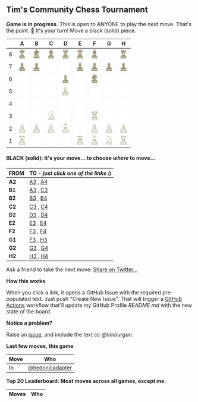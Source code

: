
## Tim's Community Chess Tournament

**Game is in progress.** This is open to ANYONE to play the next move. That's the point. :wave:  It's your turn! Move a black (solid) piece.

|   | A | B | C | D | E | F | G | H |
| - | - | - | - | - | - | - | - | - |
| 8 | ![](https://raw.githubusercontent.com/hedonicadapter/chungus/master/chess_images/r.png) | ![](https://raw.githubusercontent.com/hedonicadapter/chungus/master/chess_images/n.png) | ![](https://raw.githubusercontent.com/hedonicadapter/chungus/master/chess_images/b.png) | ![](https://raw.githubusercontent.com/hedonicadapter/chungus/master/chess_images/q.png) | ![](https://raw.githubusercontent.com/hedonicadapter/chungus/master/chess_images/k.png) | ![](https://raw.githubusercontent.com/hedonicadapter/chungus/master/chess_images/b.png) | ![](https://raw.githubusercontent.com/hedonicadapter/chungus/master/chess_images/blank.png) | ![](https://raw.githubusercontent.com/hedonicadapter/chungus/master/chess_images/r.png) |
| 7 | ![](https://raw.githubusercontent.com/hedonicadapter/chungus/master/chess_images/p.png) | ![](https://raw.githubusercontent.com/hedonicadapter/chungus/master/chess_images/p.png) | ![](https://raw.githubusercontent.com/hedonicadapter/chungus/master/chess_images/blank.png) | ![](https://raw.githubusercontent.com/hedonicadapter/chungus/master/chess_images/blank.png) | ![](https://raw.githubusercontent.com/hedonicadapter/chungus/master/chess_images/p.png) | ![](https://raw.githubusercontent.com/hedonicadapter/chungus/master/chess_images/p.png) | ![](https://raw.githubusercontent.com/hedonicadapter/chungus/master/chess_images/p.png) | ![](https://raw.githubusercontent.com/hedonicadapter/chungus/master/chess_images/p.png) |
| 6 | ![](https://raw.githubusercontent.com/hedonicadapter/chungus/master/chess_images/blank.png) | ![](https://raw.githubusercontent.com/hedonicadapter/chungus/master/chess_images/blank.png) | ![](https://raw.githubusercontent.com/hedonicadapter/chungus/master/chess_images/blank.png) | ![](https://raw.githubusercontent.com/hedonicadapter/chungus/master/chess_images/p.png) | ![](https://raw.githubusercontent.com/hedonicadapter/chungus/master/chess_images/blank.png) | ![](https://raw.githubusercontent.com/hedonicadapter/chungus/master/chess_images/n.png) | ![](https://raw.githubusercontent.com/hedonicadapter/chungus/master/chess_images/blank.png) | ![](https://raw.githubusercontent.com/hedonicadapter/chungus/master/chess_images/blank.png) |
| 5 | ![](https://raw.githubusercontent.com/hedonicadapter/chungus/master/chess_images/blank.png) | ![](https://raw.githubusercontent.com/hedonicadapter/chungus/master/chess_images/blank.png) | ![](https://raw.githubusercontent.com/hedonicadapter/chungus/master/chess_images/blank.png) | ![](https://raw.githubusercontent.com/hedonicadapter/chungus/master/chess_images/P.png) | ![](https://raw.githubusercontent.com/hedonicadapter/chungus/master/chess_images/blank.png) | ![](https://raw.githubusercontent.com/hedonicadapter/chungus/master/chess_images/blank.png) | ![](https://raw.githubusercontent.com/hedonicadapter/chungus/master/chess_images/blank.png) | ![](https://raw.githubusercontent.com/hedonicadapter/chungus/master/chess_images/blank.png) |
| 4 | ![](https://raw.githubusercontent.com/hedonicadapter/chungus/master/chess_images/blank.png) | ![](https://raw.githubusercontent.com/hedonicadapter/chungus/master/chess_images/blank.png) | ![](https://raw.githubusercontent.com/hedonicadapter/chungus/master/chess_images/blank.png) | ![](https://raw.githubusercontent.com/hedonicadapter/chungus/master/chess_images/blank.png) | ![](https://raw.githubusercontent.com/hedonicadapter/chungus/master/chess_images/blank.png) | ![](https://raw.githubusercontent.com/hedonicadapter/chungus/master/chess_images/blank.png) | ![](https://raw.githubusercontent.com/hedonicadapter/chungus/master/chess_images/blank.png) | ![](https://raw.githubusercontent.com/hedonicadapter/chungus/master/chess_images/blank.png) |
| 3 | ![](https://raw.githubusercontent.com/hedonicadapter/chungus/master/chess_images/blank.png) | ![](https://raw.githubusercontent.com/hedonicadapter/chungus/master/chess_images/blank.png) | ![](https://raw.githubusercontent.com/hedonicadapter/chungus/master/chess_images/N.png) | ![](https://raw.githubusercontent.com/hedonicadapter/chungus/master/chess_images/blank.png) | ![](https://raw.githubusercontent.com/hedonicadapter/chungus/master/chess_images/blank.png) | ![](https://raw.githubusercontent.com/hedonicadapter/chungus/master/chess_images/Q.png) | ![](https://raw.githubusercontent.com/hedonicadapter/chungus/master/chess_images/blank.png) | ![](https://raw.githubusercontent.com/hedonicadapter/chungus/master/chess_images/blank.png) |
| 2 | ![](https://raw.githubusercontent.com/hedonicadapter/chungus/master/chess_images/P.png) | ![](https://raw.githubusercontent.com/hedonicadapter/chungus/master/chess_images/P.png) | ![](https://raw.githubusercontent.com/hedonicadapter/chungus/master/chess_images/P.png) | ![](https://raw.githubusercontent.com/hedonicadapter/chungus/master/chess_images/B.png) | ![](https://raw.githubusercontent.com/hedonicadapter/chungus/master/chess_images/blank.png) | ![](https://raw.githubusercontent.com/hedonicadapter/chungus/master/chess_images/P.png) | ![](https://raw.githubusercontent.com/hedonicadapter/chungus/master/chess_images/P.png) | ![](https://raw.githubusercontent.com/hedonicadapter/chungus/master/chess_images/P.png) |
| 1 | ![](https://raw.githubusercontent.com/hedonicadapter/chungus/master/chess_images/R.png) | ![](https://raw.githubusercontent.com/hedonicadapter/chungus/master/chess_images/blank.png) | ![](https://raw.githubusercontent.com/hedonicadapter/chungus/master/chess_images/blank.png) | ![](https://raw.githubusercontent.com/hedonicadapter/chungus/master/chess_images/blank.png) | ![](https://raw.githubusercontent.com/hedonicadapter/chungus/master/chess_images/K.png) | ![](https://raw.githubusercontent.com/hedonicadapter/chungus/master/chess_images/B.png) | ![](https://raw.githubusercontent.com/hedonicadapter/chungus/master/chess_images/N.png) | ![](https://raw.githubusercontent.com/hedonicadapter/chungus/master/chess_images/R.png) |

#### **BLACK (solid):** It's your move... to choose _where_ to move...

| FROM | TO - _just click one of the links_ :) |
| ---- | -- |
| **A2** | [A3](https://github.com/hedonicadapter/chungus/issues/new?title=chess%7Cmove%7Ca2a3%7C14&body=Just+push+%27Submit+new+issue%27.+You+don%27t+need+to+do+anything+else.) , [A4](https://github.com/hedonicadapter/chungus/issues/new?title=chess%7Cmove%7Ca2a4%7C14&body=Just+push+%27Submit+new+issue%27.+You+don%27t+need+to+do+anything+else.) |
| **B1** | [A3](https://github.com/hedonicadapter/chungus/issues/new?title=chess%7Cmove%7Cb1a3%7C14&body=Just+push+%27Submit+new+issue%27.+You+don%27t+need+to+do+anything+else.) , [C3](https://github.com/hedonicadapter/chungus/issues/new?title=chess%7Cmove%7Cb1c3%7C14&body=Just+push+%27Submit+new+issue%27.+You+don%27t+need+to+do+anything+else.) |
| **B2** | [B3](https://github.com/hedonicadapter/chungus/issues/new?title=chess%7Cmove%7Cb2b3%7C14&body=Just+push+%27Submit+new+issue%27.+You+don%27t+need+to+do+anything+else.) , [B4](https://github.com/hedonicadapter/chungus/issues/new?title=chess%7Cmove%7Cb2b4%7C14&body=Just+push+%27Submit+new+issue%27.+You+don%27t+need+to+do+anything+else.) |
| **C2** | [C3](https://github.com/hedonicadapter/chungus/issues/new?title=chess%7Cmove%7Cc2c3%7C14&body=Just+push+%27Submit+new+issue%27.+You+don%27t+need+to+do+anything+else.) , [C4](https://github.com/hedonicadapter/chungus/issues/new?title=chess%7Cmove%7Cc2c4%7C14&body=Just+push+%27Submit+new+issue%27.+You+don%27t+need+to+do+anything+else.) |
| **D2** | [D3](https://github.com/hedonicadapter/chungus/issues/new?title=chess%7Cmove%7Cd2d3%7C14&body=Just+push+%27Submit+new+issue%27.+You+don%27t+need+to+do+anything+else.) , [D4](https://github.com/hedonicadapter/chungus/issues/new?title=chess%7Cmove%7Cd2d4%7C14&body=Just+push+%27Submit+new+issue%27.+You+don%27t+need+to+do+anything+else.) |
| **E2** | [E3](https://github.com/hedonicadapter/chungus/issues/new?title=chess%7Cmove%7Ce2e3%7C14&body=Just+push+%27Submit+new+issue%27.+You+don%27t+need+to+do+anything+else.) , [E4](https://github.com/hedonicadapter/chungus/issues/new?title=chess%7Cmove%7Ce2e4%7C14&body=Just+push+%27Submit+new+issue%27.+You+don%27t+need+to+do+anything+else.) |
| **F2** | [F3](https://github.com/hedonicadapter/chungus/issues/new?title=chess%7Cmove%7Cf2f3%7C14&body=Just+push+%27Submit+new+issue%27.+You+don%27t+need+to+do+anything+else.) , [F4](https://github.com/hedonicadapter/chungus/issues/new?title=chess%7Cmove%7Cf2f4%7C14&body=Just+push+%27Submit+new+issue%27.+You+don%27t+need+to+do+anything+else.) |
| **G1** | [F3](https://github.com/hedonicadapter/chungus/issues/new?title=chess%7Cmove%7Cg1f3%7C14&body=Just+push+%27Submit+new+issue%27.+You+don%27t+need+to+do+anything+else.) , [H3](https://github.com/hedonicadapter/chungus/issues/new?title=chess%7Cmove%7Cg1h3%7C14&body=Just+push+%27Submit+new+issue%27.+You+don%27t+need+to+do+anything+else.) |
| **G2** | [G3](https://github.com/hedonicadapter/chungus/issues/new?title=chess%7Cmove%7Cg2g3%7C14&body=Just+push+%27Submit+new+issue%27.+You+don%27t+need+to+do+anything+else.) , [G4](https://github.com/hedonicadapter/chungus/issues/new?title=chess%7Cmove%7Cg2g4%7C14&body=Just+push+%27Submit+new+issue%27.+You+don%27t+need+to+do+anything+else.) |
| **H2** | [H3](https://github.com/hedonicadapter/chungus/issues/new?title=chess%7Cmove%7Ch2h3%7C14&body=Just+push+%27Submit+new+issue%27.+You+don%27t+need+to+do+anything+else.) , [H4](https://github.com/hedonicadapter/chungus/issues/new?title=chess%7Cmove%7Ch2h4%7C14&body=Just+push+%27Submit+new+issue%27.+You+don%27t+need+to+do+anything+else.) |

Ask a friend to take the next move: [Share on Twitter...](https://twitter.com/share?text=I'm+playing+chess+on+a+GitHub+Profile+Readme!+Can+you+please+take+the+next+move+at+https://github.com/timburgan)

**How this works**

When you click a link, it opens a GitHub Issue with the required pre-populated text. Just push "Create New Issue". That will trigger a [GitHub Actions](https://github.blog/2020-07-03-github-action-hero-casey-lee/#getting-started-with-github-actions) workflow that'll update my GitHub Profile _README.md_ with the new state of the board.

**Notice a problem?**

Raise an [issue](https://github.com/hedonicadapter/chungus/issues), and include the text _cc @timburgan_.

**Last few moves, this game**

| Move  | Who |
| ----- | --- |
|  to  | [@hedonicadapter](https://github.com/hedonicadapter) |

**Top 20 Leaderboard: Most moves across all games, except me.**

| Moves | Who |
| ----- | --- |
